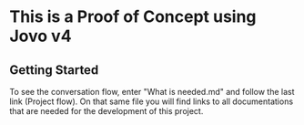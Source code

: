# This is a Proof of Concept using Jovo v4

## Getting Started

To see the conversation flow, enter "What is needed.md" and follow the last link (Project flow).
On that same file you will find links to all documentations that are needed for the development of this project.


